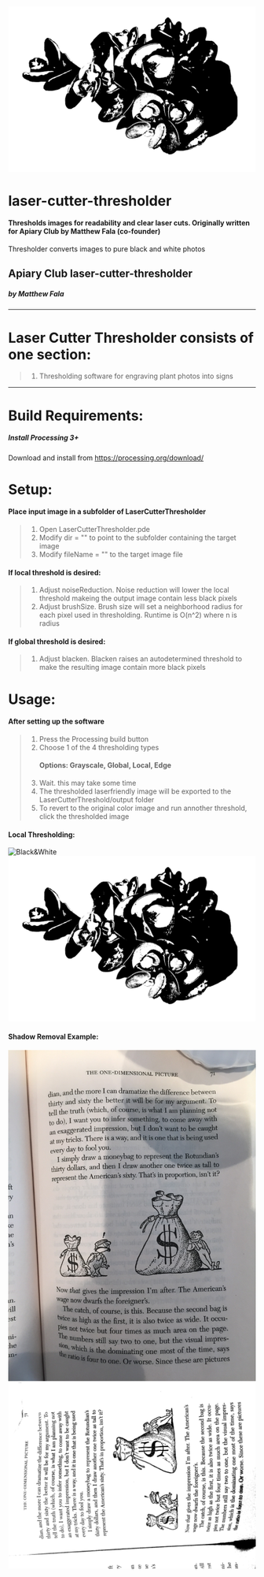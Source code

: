 
![Black&White](https://github.com/matthewfala/laser-cutter-thresholder/blob/master/processed-images/LaserFriendly_Akoko_Edited.jpg
)
# laser-cutter-thresholder
#### Thresholds images for readability and clear laser cuts. Originally written for Apiary Club by Matthew Fala (co-founder)
Thresholder converts images to pure black and white photos

## Apiary Club laser-cutter-thresholder
##### by Matthew Fala
_________

# Laser Cutter Thresholder consists of one section:
> 1) Thresholding software for engraving plant photos into signs

_________


# Build Requirements:
##### Install Processing 3+
Download and install from https://processing.org/download/

# Setup:
#### Place input image in a subfolder of LaserCutterThresholder
> 1) Open LaserCutterThresholder.pde
> 2) Modify dir = "" to point to the subfolder containing the target image
> 3) Modify fileName = "" to the target image file
#### If local threshold is desired:
> 1) Adjust noiseReduction. Noise reduction will lower the local threshold makeing the output image contain less black pixels
> 2) Adjust brushSize. Brush size will set a neighborhood radius for each pixel used in thresholding. Runtime is O(n^2) where n is radius
#### If global threshold is desired:
> 1) Adjust blacken. Blacken raises an autodetermined threshold to make the resulting image contain more black pixels

# Usage:
#### After setting up the software
> 1) Press the Processing build button
> 2) Choose 1 of the 4 thresholding types
>    #### Options: Grayscale, Global, Local, Edge
> 3) Wait. this may take some time
> 4) The thresholded laserfriendly image will be exported to the LaserCutterThreshold/output folder
> 5) To revert to the original color image and run annother threshold, click the thresholded image

#### Local Thresholding:
![Black&White](https://github.com/matthewfala/laser-cutter-thresholder/blob/master/raw-images/Akoko_Edited.png)
![Black&White](https://github.com/matthewfala/laser-cutter-thresholder/blob/master/processed-images/LaserFriendly_Akoko_Edited.jpg
)

#### Shadow Removal Example:
![Black&White](https://github.com/matthewfala/laser-cutter-thresholder/blob/master/LaserCutterThresholder/textures/book.JPG)
![Black&White](https://github.com/matthewfala/laser-cutter-thresholder/blob/master/LaserCutterThresholder/output/LaserFriendly_book.JPG)
